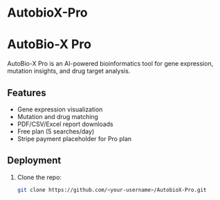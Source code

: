 # AutobioX-Pro
# AutoBio-X Pro
AutoBio-X Pro is an AI-powered bioinformatics tool for gene expression, mutation insights, and drug target analysis.

## Features
- Gene expression visualization
- Mutation and drug matching
- PDF/CSV/Excel report downloads
- Free plan (5 searches/day)
- Stripe payment placeholder for Pro plan

## Deployment
1. Clone the repo:
   ```bash
   git clone https://github.com/<your-username>/AutobioX-Pro.git
